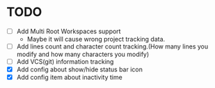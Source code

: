 # TODO

- [ ] Add Multi Root Workspaces support
	- Maybe it will cause wrong project tracking data. 
- [ ] Add lines count and character count tracking.(How many lines you modify and how many characters you modify)
- [ ] Add VCS(git) information tracking
- [x] Add config about show/hide status bar icon
- [x] Add config item about inactivity time
